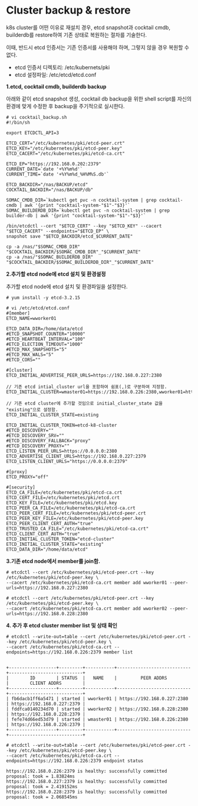 # Cluster backup & restore

k8s cluster를 어떤 이유로 재설치 경우, etcd snapshot과 cocktail cmdb, builderdb를 restore하여 기존 상태로 복원하는 절차를 기술한다.

이때, 반드시 etcd 인증서는 기존 인증서를 사용해야 하며, 그렇지 않을 경우 복원할 수 없다.

* etcd 인증서 디렉토리: /etc/kubernets/pki
* etcd 설정파일: /etc/etcd/etcd.conf

**1.etcd, cocktail cmdb, builderdb backup**

아래와 같이 etcd snapshot 생성, cocktail db backup을 위한 shell script를 자신의 환경에 맞게 수정한 후 backup을 주기적으로 실시한다.

    # vi cocktail_backup.sh
    #!/bin/sh

    export ETCDCTL_API=3

    ETCD_CERT="/etc/kubernetes/pki/etcd-peer.crt"
    ETCD_KEY="/etc/kubernetes/pki/etcd-peer.key"
    ETCD_CACERT="/etc/kubernetes/pki/etcd-ca.crt"

    ETCD_EP="https://192.168.0.202:2379"
    CURRENT_DATE=`date '+%Y%m%d'`
    CURRENT_TIME=`date '+%Y%m%d_%H%M%S.db'`

    ETCD_BACKDIR="/nas/BACKUP/etcd"
    COCKTAIL_BACKDIR="/nas/BACKUP/db"

    SOMAC_CMDB_DIR=`kubectl get pvc -n cocktail-system | grep cocktail-cmdb | awk '{print "cocktail-system-"$1"-"$3}'`
    SOMAC_BUILDERDB_DIR=`kubectl get pvc -n cocktail-system | grep builder-db | awk '{print "cocktail-system-"$1"-"$3}'`

    /bin/etcdctl --cert "$ETCD_CERT" --key "$ETCD_KEY" --cacert "$ETCD_CACERT" --endpoints="$ETCD_EP" \
    snapshot save "$ETCD_BACKDIR/etcd_$CURRENT_DATE"

    cp -a /nas/"$SOMAC_CMDB_DIR" "$COCKTAIL_BACKDIR/$SOMAC_CMDB_DIR"_"$CURRENT_DATE"
    cp -a /nas/"$SOMAC_BUILDERDB_DIR" "$COCKTAIL_BACKDIR/$SOMAC_BUILDERDB_DIR"_"$CURRENT_DATE"

**2.추가할 etcd node에 etcd 설치 및 환경설정**

추가할 etcd node에 etcd 설치 및 환경파일을 설정한다.

```
# yum install -y etcd-3.2.15

# vi /etc/etcd/etcd.conf
#[member]
ETCD_NAME=wworker01

ETCD_DATA_DIR=/home/data/etcd
#ETCD_SNAPSHOT_COUNTER="10000"
#ETCD_HEARTBEAT_INTERVAL="100"
#ETCD_ELECTION_TIMEOUT="1000"
#ETCD_MAX_SNAPSHOTS="5"
#ETCD_MAX_WALS="5"
#ETCD_CORS=""

#[cluster]
ETCD_INITIAL_ADVERTISE_PEER_URLS=https://192.168.0.227:2380

// 기존 etcd intial_cluster url을 포함하여 쉼표(,)로 구분하여 지정함.
ETCD_INITIAL_CLUSTER=wmaster01=https://192.168.0.226:2380,wworker01=https://192.168.0.227:2380

// 기존 etcd cluster에 추가할 것임으로 initial_cluster_state 값을 "existing"으로 설정함.
ETCD_INITIAL_CLUSTER_STATE=existing

ETCD_INITIAL_CLUSTER_TOKEN=etcd-k8-cluster
#ETCD_DISCOVERY=""
#ETCD_DISCOVERY_SRV=""
#ETCD_DISCOVERY_FALLBACK="proxy"
#ETCD_DISCOVERY_PROXY=""
ETCD_LISTEN_PEER_URLS=https://0.0.0.0:2380
ETCD_ADVERTISE_CLIENT_URLS=https://192.168.0.227:2379
ETCD_LISTEN_CLIENT_URLS="https://0.0.0.0:2379"

#[proxy]
ETCD_PROXY="off"

#[security]
ETCD_CA_FILE=/etc/kubernetes/pki/etcd-ca.crt
ETCD_CERT_FILE=/etc/kubernetes/pki/etcd.crt
ETCD_KEY_FILE=/etc/kubernetes/pki/etcd.key
ETCD_PEER_CA_FILE=/etc/kubernetes/pki/etcd-ca.crt
ETCD_PEER_CERT_FILE=/etc/kubernetes/pki/etcd-peer.crt
ETCD_PEER_KEY_FILE=/etc/kubernetes/pki/etcd-peer.key
ETCD_PEER_CLIENT_CERT_AUTH="true"
ETCD_TRUSTED_CA_FILE="/etc/kubernetes/pki/etcd-ca.crt"
ETCD_CLIENT_CERT_AUTH="true"
ETCD_INITIAL_CLUSTER_TOKEN="etcd-cluster"
ETCD_INITIAL_CLUSTER_STATE="existing"
ETCD_DATA_DIR="/home/data/etcd"
```

**3.기존 etcd node에서 member를 join함.**

```
# etcdctl --cert /etc/kubernetes/pki/etcd-peer.crt --key /etc/kubernetes/pki/etcd-peer.key \
--cacert /etc/kubernetes/pki/etcd-ca.crt member add wworker01 --peer-urls=https://192.168.0.227:2380

# etcdctl --cert /etc/kubernetes/pki/etcd-peer.crt --key /etc/kubernetes/pki/etcd-peer.key \
--cacert /etc/kubernetes/pki/etcd-ca.crt member add wworker02 --peer-urls=https://192.168.0.228:2380
```

**4. 추가 후 etcd cluster member list 및 상태 확인**

```
# etcdctl --write-out=table --cert /etc/kubernetes/pki/etcd-peer.crt --key /etc/kubernetes/pki/etcd-peer.key \
--cacert /etc/kubernetes/pki/etcd-ca.crt --endpoints=https://192.168.0.226:2379 member list


+------------------+---------+-----------+----------------------------+----------------------------+
|        ID        | STATUS  |   NAME    |         PEER ADDRS         |        CLIENT ADDRS        |
+------------------+---------+-----------+----------------------------+----------------------------+
| fb6dacb1ff6a5471 | started | wworker01 | https://192.168.0.227:2380 | https://192.168.0.227:2379 |
| fddfca0140234d70 | started | wworker02 | https://192.168.0.228:2380 | https://192.168.0.228:2379 |
| fefe74d66ed53d79 | started | wmaster01 | https://192.168.0.226:2380 | https://192.168.0.226:2379 |
+------------------+---------+-----------+----------------------------+----------------------------+

# etcdctl --write-out=table --cert /etc/kubernetes/pki/etcd-peer.crt --key /etc/kubernetes/pki/etcd-peer.key \
--cacert /etc/kubernetes/pki/etcd-ca.crt --endpoints=https://192.168.0.226:2379 endpoint status

https://192.168.0.226:2379 is healthy: successfully committed proposal: took = 1.83824ms
https://192.168.0.227:2379 is healthy: successfully committed proposal: took = 2.419152ms
https://192.168.0.228:2379 is healthy: successfully committed proposal: took = 2.068545ms
```



